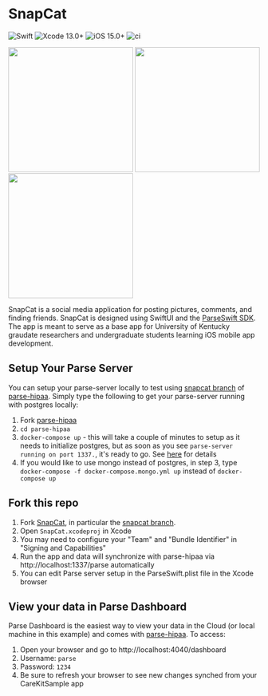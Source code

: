 # SnapCat
![Swift](https://img.shields.io/badge/swift-5.4-brightgreen.svg) ![Xcode 13.0+](https://img.shields.io/badge/xcode-13.0%2B-blue.svg) ![iOS 15.0+](https://img.shields.io/badge/iOS-15.0%2B-blue.svg) ![ci](https://github.com/netreconlab/SnapCat/workflows/ci/badge.svg?branch=main)

<img src="https://user-images.githubusercontent.com/8621344/126432401-b1ffce20-ec39-4a44-9757-ced7ca7f59d7.png" width="250"> <img src="https://user-images.githubusercontent.com/8621344/126432735-10159e91-1a7f-4b70-854c-ffbb087ae239.png" width="250"> <img src="https://user-images.githubusercontent.com/8621344/126432438-143fea01-7e88-4eea-945d-ea81ef9c45b7.png" width="250">

SnapCat is a social media application for posting pictures, comments, and finding friends. SnapCat is designed using SwiftUI and the [ParseSwift SDK](https://github.com/parse-community/Parse-Swift). The app is meant to serve as a base app for University of Kentucky graudate researchers and undergraduate students learning iOS mobile app development.

## Setup Your Parse Server
You can setup your parse-server locally to test using [snapcat branch](https://github.com/netreconlab/parse-hipaa/tree/snapcat) of [parse-hipaa](https://github.com/netreconlab/parse-hipaa). Simply type the following to get your parse-server running with postgres locally:

1. Fork [parse-hipaa](https://github.com/netreconlab/parse-hipaa/tree/snapcat)
2. `cd parse-hipaa`
3.  `docker-compose up` - this will take a couple of minutes to setup as it needs to initialize postgres, but as soon as you see `parse-server running on port 1337.`, it's ready to go. See [here](https://github.com/netreconlab/parse-hipaa#getting-started) for details
4. If you would like to use mongo instead of postgres, in step 3, type `docker-compose -f docker-compose.mongo.yml up` instead of `docker-compose up`

## Fork this repo 

1. Fork [SnapCat](https://github.com/netreconlab/SnapCat.git), in particular the [snapcat branch](https://github.com/netreconlab/parse-hipaa/tree/snapcat).
2. Open `SnapCat.xcodeproj` in Xcode
3. You may need to configure your "Team" and "Bundle Identifier" in "Signing and Capabilities"
4. Run the app and data will synchronize with parse-hipaa via http://localhost:1337/parse automatically
5. You can edit Parse server setup in the ParseSwift.plist file in the Xcode browser

## View your data in Parse Dashboard
Parse Dashboard is the easiest way to view your data in the Cloud (or local machine in this example) and comes with [parse-hipaa](https://github.com/netreconlab/parse-hipaa). To access:
1. Open your browser and go to http://localhost:4040/dashboard
2. Username: `parse`
3. Password: `1234`
4. Be sure to refresh your browser to see new changes synched from your CareKitSample app
